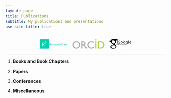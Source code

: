 ```yaml
---
layout: page
title: Publications
subtitle: My publications and presentations
use-site-title: true
---
```


<div align="center">
<a href="https://www.researchgate.net/profile/Aleksander_Zywot/" target="_blank"><img src="img/researchgate.png" alt="Research Gate" height="30"></a> &nbsp;&nbsp; <a href="https://orcid.org/0000-0001-9737-6028" target="_blank"><img src="img/ORCID.png" alt="ORCID" height="30"></a> &nbsp;&nbsp; <a href="https://scholar.google.com/citations?hl=en&user=qz3BuKkAAAAJ" target="_blank"><img src="img/GoogleScholar.jpg" alt="Google Scholar" height="30"></a>
</div>

----

1. **Books and Book Chapters**

1. **Papers**

1. **Conferences**

1. **Miscellaneous**

